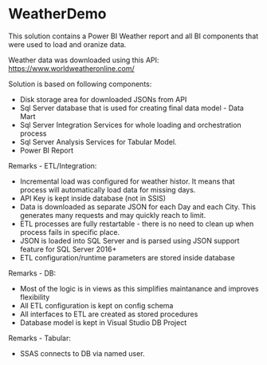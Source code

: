 # WeatherDemo

This solution contains a Power BI Weather report and all BI components that were used to load and oranize data.

Weather data was downloaded using this API:
https://www.worldweatheronline.com/

Solution is based on following components:
* Disk storage area for downloaded JSONs from API
* Sql Server database that is used for creating final data model - Data Mart
* Sql Server Integration Services for whole loading and orchestration process
* Sql Server Analysis Services for Tabular Model.
* Power BI Report

Remarks - ETL/Integration:
* Incremental load was configured for weather histor. It means that process will automatically load data for missing days.
* API Key is kept inside database (not in SSIS)
* Data is downloaded as separate JSON for each Day and each City. This generates many requests and may quickly reach to limit.
* ETL processes are fully restartable - there is no need to clean up when process fails in specific place.
* JSON is loaded into SQL Server and is parsed using JSON support feature for SQL Server 2016+
* ETL configuration/runtime parameters are stored inside database

Remarks - DB:
* Most of the logic is in views as this simplifies maintanance and improves flexibility
* All ETL configuration is kept on config schema
* All interfaces to ETL are created as stored procedures
* Database model is kept in Visual Studio DB Project

Remarks - Tabular:
* SSAS connects to DB via named user.



